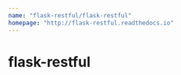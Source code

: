 ```yaml
---
name: "flask-restful/flask-restful"
homepage: "http://flask-restful.readthedocs.io"
---
```

# flask-restful
